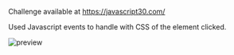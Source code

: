 Challenge available at https://javascript30.com/

Used Javascript events to handle with CSS of the element clicked.

![preview](https://user-images.githubusercontent.com/114601363/207164125-5fc64ec2-b503-4392-86be-6f5da4aada28.gif)
